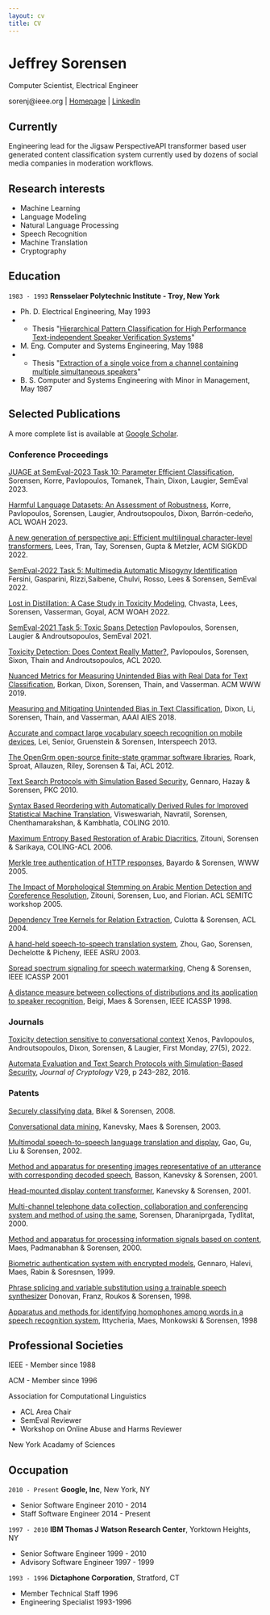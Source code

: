 ```yaml
---
layout: cv
title: CV
---
```

# Jeffrey Sorensen
Computer Scientist, Electrical Engineer

<div id="webaddress">
<a mailto="sorenj@ieee.org">sorenj@ieee.org</a>
| <a href="http://www.jeffreysorensen.com">Homepage</a>
| <a href="https://www.linkedin.com/in/jeffrey-sorensen-8a2b15191/">LinkedIn</a>
</div>

## Currently

Engineering lead for the Jigsaw PerspectiveAPI transformer based user generated content classification system
currently used by dozens of social media companies in moderation workflows.

## Research interests

- Machine Learning
- Language Modeling
- Natural Language Processing
- Speech Recognition
- Machine Translation
- Cryptography

## Education

`1983 - 1993`
__Rensselaer Polytechnic Institute - Troy, New York__
 - Ph. D. Electrical Engineering, May 1993
 - - Thesis "[Hierarchical Pattern Classification for High Performance Text-independent Speaker Verification Systems](https://search.worldcat.org/title/1150132953)"
 - M. Eng. Computer and Systems Engineering, May 1988
 - - Thesis "[Extraction of a single voice from a channel containing multiple simultaneous speakers](https://eds.p.ebscohost.com/eds/detail/detail?vid=6&sid=7a80aebd-de47-4159-88ef-21a16e430c1c%40redis&bdata=JnNpdGU9ZWRzLWxpdmUmc2NvcGU9c2l0ZQ%3d%3d#AN=rpi.1150124860&db=cat08351a)" 
 - B. S. Computer and Systems Engineering with Minor in Management, May 1987


## Selected Publications

A more complete list is available at [Google Scholar](https://scholar.google.com/citations?view_op=list_works&hl=en&hl=en&user=PZAbwr4AAAAJ).

### Conference Proceedings

[JUAGE at SemEval-2023 Task 10: Parameter Efficient Classification](https://aclanthology.org/2023.semeval-1.166), Sorensen, Korre, Pavlopoulos, Tomanek,  Thain, Dixon, Laugier, SemEval 2023.

[Harmful Language Datasets: An Assessment of Robustness](https://aclanthology.org/2023.woah-1.24), Korre, Pavlopoulos, Sorensen, Laugier, Androutsopoulos, Dixon, Barrón-cedeño, ACL WOAH 2023.

[A new generation of perspective api: Efficient multilingual character-level transformers](https://dl.acm.org/doi/abs/10.1145/3534678.3539147), Lees, Tran, Tay, Sorensen, Gupta & Metzler, ACM SIGKDD 2022.

[SemEval-2022 Task 5: Multimedia Automatic Misogyny Identification](https://aclanthology.org/2022.semeval-1.74) Fersini, Gasparini, Rizzi,Saibene, Chulvi, Rosso, Lees & Sorensen, SemEval 2022.

[Lost in Distillation: A Case Study in Toxicity Modeling](https://aclanthology.org/2022.woah-1.9),  Chvasta,  Lees,  Sorensen,  Vasserman, Goyal, ACM WOAH 2022.

[SemEval-2021 Task 5: Toxic Spans Detection](https://aclanthology.org/2021.semeval-1.6) Pavlopoulos, Sorensen, Laugier & Androutsopoulos, SemEval 2021.

[Toxicity Detection: Does Context Really Matter?](https://aclanthology.org/2020.acl-main.396/), Pavlopoulos, Sorensen, Sixon, Thain and Androutsopoulos, ACL 2020.

[Nuanced Metrics for Measuring Unintended Bias with Real Data for Text Classification](https://doi.org/10.1145/3308560.3317593), Borkan, Dixon, Sorensen, Thain, and Vasserman. ACM WWW 2019. 

[Measuring and Mitigating Unintended Bias in Text Classification](https://doi.org/10.1145/3278721.3278729), Dixon, Li, Sorensen, Thain, and Vasserman, AAAI AIES 2018. 

[Accurate and compact large vocabulary speech recognition on mobile devices](https://www.audentia-gestion.fr/Google/41176.pdf), 
Lei, Senior, Gruenstein & Sorensen, Interspeech 2013.

[The OpenGrm open-source finite-state grammar software libraries](https://aclanthology.org/P12-3011/), Roark, Sproat, Allauzen, Riley, Sorensen & Tai, ACL 2012.

[Text Search Protocols with Simulation Based Security](https://link.springer.com/chapter/10.1007/978-3-642-13013-7_20), Gennaro, Hazay & Sorensen, PKC 2010.

[Syntax Based Reordering with Automatically Derived Rules for Improved Statistical Machine Translation](https://aclanthology.org/C10-1126/), 
 Visweswariah, Navratil, Sorensen, Chenthamarakshan, & Kambhatla, COLING 2010.

[Maximum Entropy Based Restoration of Arabic Diacritics](https://aclanthology.org/P06-1073), Zitouni, Sorensen & Sarikaya, COLING-ACL 2006.

[Merkle tree authentication of HTTP responses](https://doi.org/10.1145/1062745.1062929), Bayardo & Sorensen, WWW 2005.

[The Impact of Morphological Stemming on Arabic Mention Detection and Coreference Resolution](https://aclanthology.org/W05-0709/), Zitouni, Sorensen,  Luo, and Florian. ACL SEMITC workshop 2005.

[Dependency Tree Kernels for Relation Extraction](https://aclanthology.org/P04-1054), Culotta & Sorensen, ACL 2004.

[A hand-held speech-to-speech translation system](https://ieeexplore.ieee.org/abstract/document/1318519), Zhou, Gao, Sorensen, Dechelotte & Picheny, IEEE ASRU 2003.

[Spread spectrum signaling for speech watermarking](https://ieeexplore.ieee.org/abstract/document/941175), Cheng & Sorensen, IEEE ICASSP 2001

[A distance measure between collections of distributions and its application to speaker recognition](https://ieeexplore.ieee.org/abstract/document/675374), Beigi, Maes & Sorensen, IEEE ICASSP 1998.


### Journals

[Toxicity detection sensitive to conversational context](https://doi.org/10.5210/fm.v27i5.12285) Xenos, Pavlopoulos, Androutsopoulos, Dixon, Sorensen, & Laugier, First Monday, 27(5), 2022. 

[Automata Evaluation and Text Search Protocols with Simulation-Based Security](https://doi.org/10.1007/s00145-014-9193-x), *Journal of Cryptology* V29, p 243–282, 2016.

### Patents

[Securely classifying data](https://patents.google.com/patent/US8903090B2/en), Bikel & Sorensen, 2008.

[Conversational data mining](https://patents.google.com/patent/US6665644B1/en), Kanevsky, Maes & Sorensen, 2003.

[Multimodal speech-to-speech language translation and display](https://patents.google.com/patent/US20040111272A1/en), Gao, Gu, Liu & Sorensen, 2002.

[Method and apparatus for presenting images representative of an utterance with corresponding decoded speech](https://patents.google.com/patent/US7076429B2/en), Basson, Kanevsky & Sorensen, 2001.

[Head-mounted display content transformer](https://patents.google.com/patent/US7092496B1/en), Kanevsky & Sorensen, 2001.

[Multi-channel telephone data collection, collaboration and conferencing system and method of using the same](https://patents.google.com/patent/US6810116B1/en), Sorensen, Dharaniprgada, Tydlitat, 2000.

[Method and apparatus for processing information signals based on content](https://patents.google.com/patent/US7092496B1/en), Maes, Padmanabhan & Sorensen, 2000.

[Biometric authentication system with encrypted models](https://patents.google.com/patent/US6317834B1/en), Gennaro, Halevi, Maes, Rabin & Soresnsen, 1999.

[Phrase splicing and variable substitution using a trainable speech synthesizer](https://patents.google.com/patent/US6266637B1/en) Donovan, Franz, Roukos & Sorensen, 1998.

[Apparatus and methods for identifying homophones among words in a speech recognition system](https://patents.google.com/patent/US6269335B1/en), Ittycheria, Maes, Monkowski & Sorensen, 1998

## Professional Societies

IEEE - Member since 1988

ACM - Member since 1996

Association for Computational Linguistics
- ACL Area Chair
- SemEval Reviewer
- Workshop on Online Abuse and Harms Reviewer

New York Acadamy of Sciences


## Occupation

`2010 - Present`
__Google, Inc__, New York, NY

- Senior Software Engineer 2010 - 2014
- Staff Software Engineer 2014 - Present

`1997 - 2010`
__IBM Thomas J Watson Research Center__, Yorktown Heights, NY

- Senior Software Engineer 1999 - 2010
- Advisory Software Engineer 1997 - 1999

`1993 - 1996`
__Dictaphone Corporation__, Stratford, CT

- Member Technical Staff 1996
- Engineering Specialist 1993-1996

